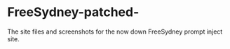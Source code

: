 # FreeSydney-patched-
The site files and screenshots for the now down FreeSydney prompt inject site.
